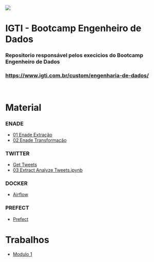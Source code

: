 ![](https://www.igti.com.br/wp-content/themes/wp-bootstrap-4/assets/images/logos/logo-green.png)
# IGTI - Bootcamp Engenheiro de Dados

### Repositorio responsável pelos execicios do Bootcamp Engenheiro de Dados

### https://www.igti.com.br/custom/engenharia-de-dados/

<br>

# Material

### **ENADE**
- [01 Enade Extração](./01_enade_extracao.ipynb)
- [02 Enade Transformação](./02_enade_transformacao.ipynb)

### **TWITTER**
- [Get Tweets](./03_get_tweets.py)
- [03 Extract Analyze Tweets.ipynb](./03_extract_analyze_tweets.ipynb)

### **DOCKER**
- [Airflow](./Docker/README.md)

### **PREFECT**
- [Prefect](./prefects/README.md)


# Trabalhos
- [Modulo 1](./Trabalho-Modulo-01/README.md)

<br>